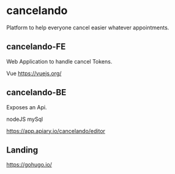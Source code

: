 # cancelando

Platform to help everyone cancel easier whatever appointments.

## cancelando-FE
Web Application to handle cancel Tokens.

Vue https://vuejs.org/

## cancelando-BE
Exposes an Api.

nodeJS
mySql

https://app.apiary.io/cancelando/editor

## Landing

https://gohugo.io/
